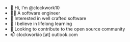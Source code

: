 - 👋 Hi, I’m @clockwork10
- 👨‍🔧 A software engineer
- 👀 Interested in well crafted software
- 🌱 I believe in lifelong learning
- 💞️ Looking to contribute to the open source community
- 📫 clockworkio [at] outlook.com

<!---
clockwork10/clockwork10 is a ✨ special ✨ repository because its `README.md` (this file) appears on your GitHub profile.
You can click the Preview link to take a look at your changes.
--->
